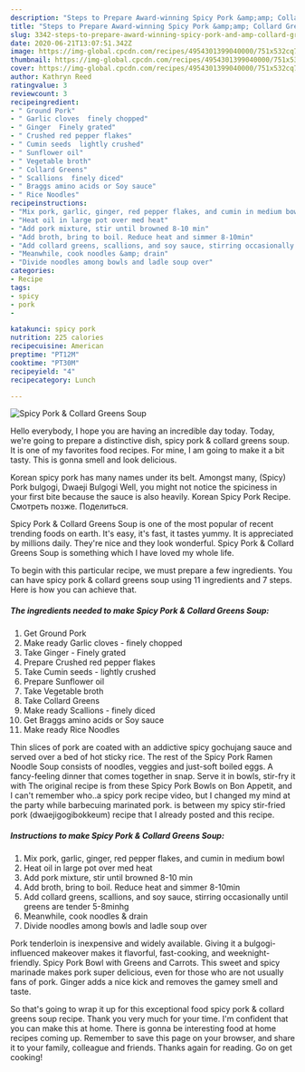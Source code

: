 ```yaml
---
description: "Steps to Prepare Award-winning Spicy Pork &amp;amp; Collard Greens Soup"
title: "Steps to Prepare Award-winning Spicy Pork &amp;amp; Collard Greens Soup"
slug: 3342-steps-to-prepare-award-winning-spicy-pork-and-amp-collard-greens-soup
date: 2020-06-21T13:07:51.342Z
image: https://img-global.cpcdn.com/recipes/4954301399040000/751x532cq70/spicy-pork-collard-greens-soup-recipe-main-photo.jpg
thumbnail: https://img-global.cpcdn.com/recipes/4954301399040000/751x532cq70/spicy-pork-collard-greens-soup-recipe-main-photo.jpg
cover: https://img-global.cpcdn.com/recipes/4954301399040000/751x532cq70/spicy-pork-collard-greens-soup-recipe-main-photo.jpg
author: Kathryn Reed
ratingvalue: 3
reviewcount: 3
recipeingredient:
- " Ground Pork"
- " Garlic cloves  finely chopped"
- " Ginger  Finely grated"
- " Crushed red pepper flakes"
- " Cumin seeds  lightly crushed"
- " Sunflower oil"
- " Vegetable broth"
- " Collard Greens"
- " Scallions  finely diced"
- " Braggs amino acids or Soy sauce"
- " Rice Noodles"
recipeinstructions:
- "Mix pork, garlic, ginger, red pepper flakes, and cumin in medium bowl"
- "Heat oil in large pot over med heat"
- "Add pork mixture, stir until browned 8-10 min"
- "Add broth, bring to boil. Reduce heat and simmer 8-10min"
- "Add collard greens, scallions, and soy sauce, stirring occasionally until greens are tender 5-8minhg"
- "Meanwhile, cook noodles &amp; drain"
- "Divide noodles among bowls and ladle soup over"
categories:
- Recipe
tags:
- spicy
- pork
- 

katakunci: spicy pork  
nutrition: 225 calories
recipecuisine: American
preptime: "PT12M"
cooktime: "PT30M"
recipeyield: "4"
recipecategory: Lunch

---
```



![Spicy Pork &amp; Collard Greens Soup](https://img-global.cpcdn.com/recipes/4954301399040000/751x532cq70/spicy-pork-collard-greens-soup-recipe-main-photo.jpg)

Hello everybody, I hope you are having an incredible day today. Today, we're going to prepare a distinctive dish, spicy pork &amp; collard greens soup. It is one of my favorites food recipes. For mine, I am going to make it a bit tasty. This is gonna smell and look delicious.

Korean spicy pork has many names under its belt. Amongst many, (Spicy) Pork bulgogi, Dwaeji Bulgogi Well, you might not notice the spiciness in your first bite because the sauce is also heavily. Korean Spicy Pork Recipe. Смотреть позже. Поделиться.

Spicy Pork &amp; Collard Greens Soup is one of the most popular of recent trending foods on earth. It's easy, it's fast, it tastes yummy. It is appreciated by millions daily. They're nice and they look wonderful. Spicy Pork &amp; Collard Greens Soup is something which I have loved my whole life.


To begin with this particular recipe, we must prepare a few ingredients. You can have spicy pork &amp; collard greens soup using 11 ingredients and 7 steps. Here is how you can achieve that.

<!--inarticleads1-->

##### The ingredients needed to make Spicy Pork &amp; Collard Greens Soup:

1. Get  Ground Pork
1. Make ready  Garlic cloves - finely chopped
1. Take  Ginger - Finely grated
1. Prepare  Crushed red pepper flakes
1. Take  Cumin seeds - lightly crushed
1. Prepare  Sunflower oil
1. Take  Vegetable broth
1. Take  Collard Greens
1. Make ready  Scallions - finely diced
1. Get  Braggs amino acids or Soy sauce
1. Make ready  Rice Noodles


Thin slices of pork are coated with an addictive spicy gochujang sauce and served over a bed of hot sticky rice. The rest of the Spicy Pork Ramen Noodle Soup consists of noodles, veggies and just-soft boiled eggs. A fancy-feeling dinner that comes together in snap. Serve it in bowls, stir-fry it with The original recipe is from these Spicy Pork Bowls on Bon Appetit, and I can&#39;t remember who..a spicy pork recipe video, but I changed my mind at the party while barbecuing marinated pork. is between my spicy stir-fried pork (dwaejigogibokkeum) recipe that I already posted and this recipe. 

<!--inarticleads2-->

##### Instructions to make Spicy Pork &amp; Collard Greens Soup:

1. Mix pork, garlic, ginger, red pepper flakes, and cumin in medium bowl
1. Heat oil in large pot over med heat
1. Add pork mixture, stir until browned 8-10 min
1. Add broth, bring to boil. Reduce heat and simmer 8-10min
1. Add collard greens, scallions, and soy sauce, stirring occasionally until greens are tender 5-8minhg
1. Meanwhile, cook noodles &amp; drain
1. Divide noodles among bowls and ladle soup over


Pork tenderloin is inexpensive and widely available. Giving it a bulgogi-influenced makeover makes it flavorful, fast-cooking, and weeknight-friendly. Spicy Pork Bowl with Greens and Carrots. This sweet and spicy marinade makes pork super delicious, even for those who are not usually fans of pork. Ginger adds a nice kick and removes the gamey smell and taste. 

So that's going to wrap it up for this exceptional food spicy pork &amp; collard greens soup recipe. Thank you very much for your time. I'm confident that you can make this at home. There is gonna be interesting food at home recipes coming up. Remember to save this page on your browser, and share it to your family, colleague and friends. Thanks again for reading. Go on get cooking!

